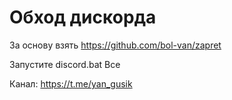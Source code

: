 # Обход дискорда
За основу взять https://github.com/bol-van/zapret

Запустите discord.bat
Все

Канал: https://t.me/yan_gusik
